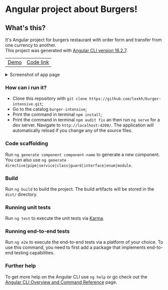 <h1>Angular project about <strong>Burgers!</strong></h1>
<h2>What's this?</h2>
<p>It's Angular project for burgers restaurant with order form and transfer from one currency to another. 
<br>This project was generated with <a href="https://github.com/angular/angular-cli">Angular CLI version 16.2.7</a>.</p>
<table>
<tr>
<td><a href="https://lexkh.github.io/burgers/">Demo</a></td><td><a href="https://github.com/lexkh/burger-intensive">Code link</a></td>
</tr>
</table>
<details>
<summary>Screenshot of app page</summary><img src="https://github.com/lexkh/burgers/assets/100075440/d0ca8fff-a424-4f65-b404-6025e1578e00"></details>

### How can i run it?
- Clone this repository with `git clone https://github.com/lexkh/burger-intensive.git`;<br>
- Go to the catalog `burger-intensive`;<br>
- Print the command in terminal `npm install`; <br>
- Print the command in terminal `npm audit fix` an then run `ng serve` for a dev server. Navigate to `http://localhost:4200/`. The application will automatically reload if you change any of the source files.

### Code scaffolding

Run `ng generate component component-name` to generate a new component. You can also use `ng generate directive|pipe|service|class|guard|interface|enum|module`.

### Build

Run `ng build` to build the project. The build artifacts will be stored in the `dist/` directory.

### Running unit tests

Run `ng test` to execute the unit tests via [Karma](https://karma-runner.github.io).

### Running end-to-end tests

Run `ng e2e` to execute the end-to-end tests via a platform of your choice. To use this command, you need to first add a package that implements end-to-end testing capabilities.

### Further help

To get more help on the Angular CLI use `ng help` or go check out the [Angular CLI Overview and Command Reference](https://angular.io/cli) page.
